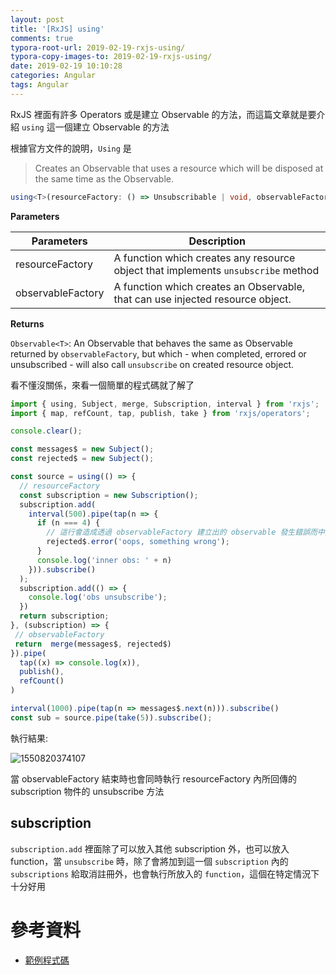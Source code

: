 ```yaml
---
layout: post
title: '[RxJS] using'
comments: true
typora-root-url: 2019-02-19-rxjs-using/
typora-copy-images-to: 2019-02-19-rxjs-using/
date: 2019-02-19 10:10:28
categories: Angular
tags: Angular
---
```


RxJS  裡面有許多 Operators 或是建立 Observable  的方法，而這篇文章就是要介紹 `using` 這一個建立 Observable 的方法

<!-- more -->

根據官方文件的說明，`Using` 是

> Creates an Observable that uses a resource which will be disposed at the same time as the Observable.

```typescript
using<T>(resourceFactory: () => Unsubscribable | void, observableFactory: (resource: Unsubscribable | void) => ObservableInput<T> | void): Observable<T>
```

**Parameters**

| Parameters | Description |
| ----------------- | ------------------------------------------------------------ |
| resourceFactory   | A function which creates any resource object that implements `unsubscribe` method |
| observableFactory | A function which creates an Observable, that can use injected resource object. |

**Returns**

`Observable<T>`: An Observable that behaves the same as Observable returned by `observableFactory`, but which - when completed, errored or unsubscribed - will also call `unsubscribe` on created resource object.

看不懂沒關係，來看一個簡單的程式碼就了解了

```typescript
import { using, Subject, merge, Subscription, interval } from 'rxjs';
import { map, refCount, tap, publish, take } from 'rxjs/operators';

console.clear();

const messages$ = new Subject();
const rejected$ = new Subject();

const source = using(() => {
  // resourceFactory
  const subscription = new Subscription();
  subscription.add(
    interval(500).pipe(tap(n => {
      if (n === 4) {
        // 這行會造成透過 observableFactory 建立出的 observable 發生錯誤而中斷
        rejected$.error('oops, something wrong'); 
      }
      console.log('inner obs: ' + n)
    })).subscribe()
  );
  subscription.add(() => {
    console.log('obs unsubscribe');
  })
  return subscription;
}, (subscription) => {
 // observableFactory
 return  merge(messages$, rejected$)
}).pipe(
  tap((x) => console.log(x)),
  publish(),
  refCount()
)

interval(1000).pipe(tap(n => messages$.next(n))).subscribe()
const sub = source.pipe(take(5)).subscribe();

```

執行結果:

![1550820374107](1550820374107.png)

當 observableFactory 結束時也會同時執行 resourceFactory 內所回傳的 subscription 物件的 unsubscribe 方法

## subscription

`subscription.add` 裡面除了可以放入其他 subscription 外，也可以放入 function，當 `unsubscribe` 時，除了會將加到這一個 `subscription` 內的 `subscriptions` 給取消註冊外，也會執行所放入的 `function`，這個在特定情況下十分好用

# 參考資料

* [範例程式碼](https://stackblitz.com/edit/rxjs-using)